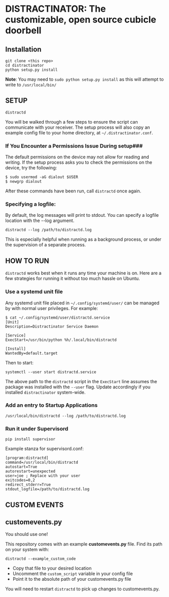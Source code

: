 # DISTRACTINATOR: The customizable, open source cubicle doorbell #

## Installation ##
    git clone <this repo>
    cd distractinator
    python setup.py install

**Note**: You may need to `sudo python setup.py install` as this will attempt to write to `/usr/local/bin/`

## SETUP ##

`distractd`

You will be walked through a few steps to ensure the script can communicate with your receiver. The setup process will also copy an example config file to your home directory, at `~/.distractinator.conf`.

### If You Encounter a Permissions Issue During setup###
The default permissions on the device may not allow for reading and writing. If the setup process asks you to check the permissions on the device, try the following:


    $ sudo usermod -aG dialout $USER
    $ newgrp dialout

After these commands have been run, call `distractd` once again.

### Specifying a logfile: ###
By default, the log messages will print to stdout. You can specify a logfile location with the --log argument.

`distractd --log /path/to/distractd.log`

This is especially helpful when running as a background process, or under the supervision of a separate process.

## HOW TO RUN ##
`distractd` works best when it runs any time your machine is on. Here are a few strategies for running it without too much hassle on Ubuntu.

### Use a systemd unit file

Any systemd unit file placed in `~/.config/systemd/user/` can be managed by with normal user privileges. For example:

```
$ cat ~/.config/systemd/user/distractd.service
[Unit]
Description=Distractinator Service Daemon

[Service]
ExecStart=/usr/bin/python %h/.local/bin/distractd

[Install]
WantedBy=default.target
```

Then to start:

```
systemctl --user start distractd.service
```

The above path to the `distractd` script in the `ExecStart` line assumes the package was installed with the `--user` flag. Update accordingly if you installed `distractinator` system-wide.

### Add an entry to Startup Applications

`/usr/local/bin/distractd --log /path/to/distractd.log`

### Run it under Supervisord

`pip install supervisor`

Example stanza for supervisord.conf:

    [program:distractd]
    command=/usr/local/bin/distractd
    autostart=True
    autorestart=unexpected
    user=joe ; Replace with your user
    exitcodes=0,2
    redirect_stderr=True
    stdout_logfile=/path/to/distractd.log

## CUSTOM EVENTS ##

customevents.py
---------------
You should use one!

This repository comes with an example **customevents.py** file. Find its path on your system with:

    distractd --example_custom_code

* Copy that file to your desired location
* Uncomment the `custom_script` variable in your config file
* Point it to the absolute path of your customevents.py file

You will need to restart `distractd` to pick up changes to customevents.py.

